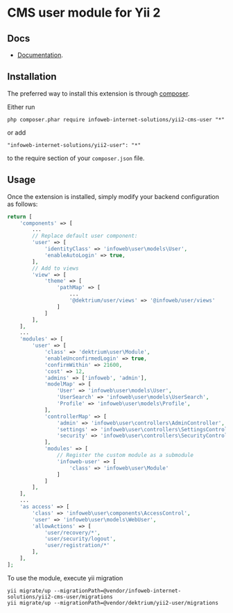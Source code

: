 CMS user module for Yii 2
========================

Docs
-----
- [Documentation](http://yii2-user.readthedocs.org/en/latest/).


Installation
------------

The preferred way to install this extension is through [composer](http://getcomposer.org/download/).

Either run

```
php composer.phar require infoweb-internet-solutions/yii2-cms-user "*"
```

or add

```
"infoweb-internet-solutions/yii2-user": "*"
```

to the require section of your `composer.json` file.


Usage
-----

Once the extension is installed, simply modify your backend configuration as follows:

```php
return [
    'components' => [
        ...
        // Replace default user component:
        'user' => [
            'identityClass' => 'infoweb\user\models\User',
            'enableAutoLogin' => true,
        ],
        // Add to views
        'view' => [
            'theme' => [
                'pathMap' => [
					...
                    '@dektrium/user/views' => '@infoweb/user/views'
                ]
            ]
        ],
    ],
    ...
    'modules' => [
        'user' => [
            'class' => 'dektrium\user\Module',
            'enableUnconfirmedLogin' => true,
            'confirmWithin' => 21600,
            'cost' => 12,
            'admins' => ['infoweb', 'admin'],
            'modelMap' => [
                'User' => 'infoweb\user\models\User',
                'UserSearch' => 'infoweb\user\models\UserSearch',
                'Profile' => 'infoweb\user\models\Profile',
            ],
            'controllerMap' => [
                'admin' => 'infoweb\user\controllers\AdminController',
                'settings' => 'infoweb\user\controllers\SettingsController',
                'security' => 'infoweb\user\controllers\SecurityController',
            ],
            'modules' => [
                // Register the custom module as a submodule
                'infoweb-user' => [
                    'class' => 'infoweb\user\Module'
                ]
            ]
        ],
    ],
    ...
    'as access' => [
        'class' => 'infoweb\user\components\AccessControl',
        'user' => 'infoweb\user\models\WebUser',
        'allowActions' => [
            'user/recovery/*',
            'user/security/logout',
            'user/registration/*'
        ],
    ],
];
```

To use the module, execute yii migration
```
yii migrate/up --migrationPath=@vendor/infoweb-internet-solutions/yii2-cms-user/migrations
yii migrate/up --migrationPath=@vendor/dektrium/yii2-user/migrations
```
